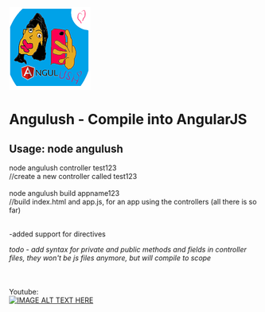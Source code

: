 

<img src='https://github.com/yeoni8/angulush/blob/master/smalllogo.png?raw=true'>

<h1>
Angulush - Compile into AngularJS
</h1>

<h2>
Usage: node angulush
</h2>



node angulush controller test123<br>    //create a new controller called test123<br><br>
node angulush build appname123<br>      //build index.html and app.js, for an app using the controllers (all there is so far)<br><br>

-added support for directives

<i>todo - add syntax for private and public methods and fields in controller files, they won't be js files anymore, but will compile to scope</i>
<br><br><br><br>
Youtube:<br>
[![IMAGE ALT TEXT HERE](http://img.youtube.com/vi/XglAM685N0w/0.jpg)](http://www.youtube.com/watch?v=XglAM685N0w)




